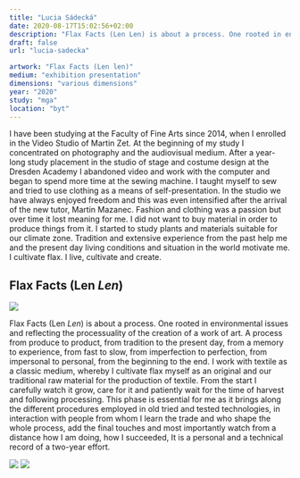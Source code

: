 ```yaml
---
title: "Lucia Sádecká"
date: 2020-08-17T15:02:56+02:00
description: "Flax Facts (Len Len) is about a process. One rooted in environmental issues and reflecting the processuality of the creation of a work of art."
draft: false
url: "lucia-sadecka"

artwork: "Flax Facts (Len len)"
medium: "exhibition presentation"
dimensions: "various dimensions"
year: "2020"
study: "mga"
location: "byt"
---
```


I have been studying at the Faculty of Fine Arts since 2014, when I enrolled in the Video Studio of Martin Zet. At the beginning of my study I concentrated on photography and the audiovisual medium. After a year-long study placement in the studio of stage and costume design at the Dresden Academy I abandoned video and work with the computer and began to spend more time at the sewing machine. I taught myself to sew and tried to use clothing as a means of self-presentation. In the studio we have always enjoyed freedom and this was even intensified after the arrival of the new tutor, Martin Mazanec. Fashion and clothing was a passion but over time it lost meaning for me. I did not want to buy material in order to produce things from it. I started to study plants and materials suitable for our climate zone. Tradition and extensive experience from the past help me and the present day living conditions and situation in the world motivate me. I cultivate flax. I live, cultivate and create. 


## Flax Facts (Len *Len*)

![](/students/sadecka/1.jpg)

Flax Facts (Len *Len*) is about a process. One rooted in environmental issues and reflecting the processuality of the creation of a work of art. A process from produce to product, from tradition to the present day, from a memory to experience, from fast to slow, from imperfection to perfection, from impersonal to personal, from the beginning to the end. I work with textile as a classic medium, whereby I cultivate flax myself as an original and our traditional raw material for the production of textile. From the start I carefully watch it grow, care for it and patiently wait for the time of harvest and following processing. This phase is essential for me as it brings along the different procedures employed in old tried and tested technologies, in interaction with people from whom I learn the trade and who shape the whole process, add the final touches and most importantly watch from a distance how I am doing, how I succeeded, It is a personal and a technical record of a two-year effort.

![](/students/sadecka/2.jpg)
![](/students/sadecka/3.jpg)
